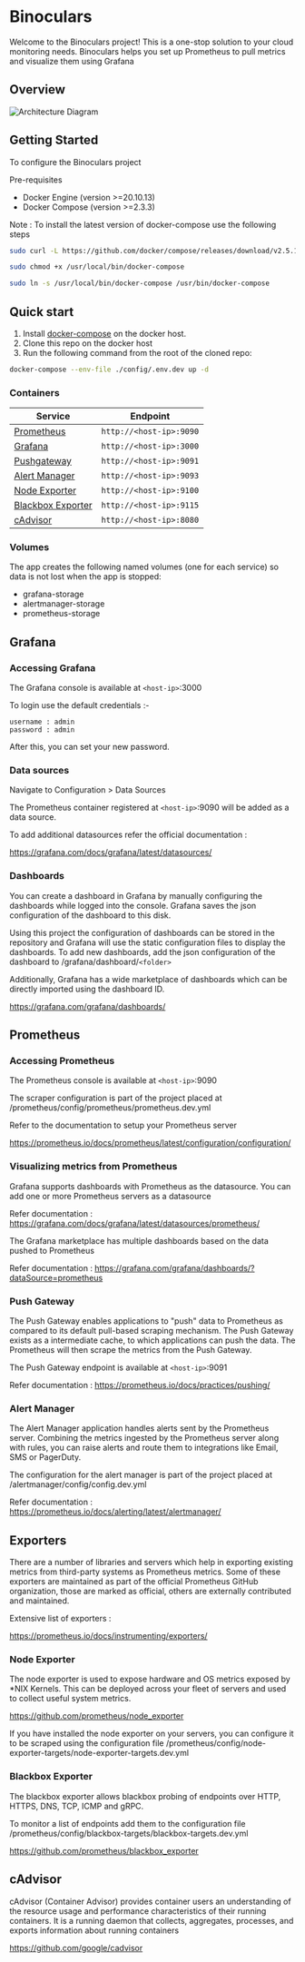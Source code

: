 # Binoculars

Welcome to the Binoculars project! This is a one-stop solution to your cloud monitoring needs.
Binoculars helps you set up Prometheus to pull metrics and visualize them using Grafana


## Overview
![Architecture Diagram](https://user-images.githubusercontent.com/77042177/160987877-927939de-6704-49f3-a6ef-010ed0613356.png)
## Getting Started

To configure the Binoculars project

Pre-requisites
- Docker Engine (version >=20.10.13)
- Docker Compose (version >=2.3.3)

Note : To install the latest version of docker-compose use the following steps
```bash
sudo curl -L https://github.com/docker/compose/releases/download/v2.5.1/docker-compose-$(uname -s)-$(uname -m) -o /usr/local/bin/docker-compose

sudo chmod +x /usr/local/bin/docker-compose

sudo ln -s /usr/local/bin/docker-compose /usr/bin/docker-compose

```

## Quick start

1. Install [docker-compose](https://docs.docker.com/compose/install/) on the docker host.
2. Clone this repo on the docker host
3. Run the following command from the root of the cloned repo:


```bash
docker-compose --env-file ./config/.env.dev up -d
```

### Containers
| Service | Endpoint |
| - | - |
| [Prometheus](https://prometheus.io/docs/introduction/overview/) | `http://<host-ip>:9090` | 
| [Grafana](https://grafana.com/docs/grafana/latest/) | `http://<host-ip>:3000` |
| [Pushgateway](https://prometheus.io/docs/practices/pushing/) | `http://<host-ip>:9091` |
| [Alert Manager](https://prometheus.io/docs/alerting/latest/alertmanager/) | `http://<host-ip>:9093` |
| [Node Exporter](https://prometheus.io/docs/guides/node-exporter/) | `http://<host-ip>:9100` |
| [Blackbox Exporter](https://github.com/prometheus/blackbox_exporter) | `http://<host-ip>:9115` |
| [cAdvisor](https://github.com/google/cadvisor) | `http://<host-ip>:8080` |

### Volumes

The app creates the following named volumes (one for each service) so data is not lost when the app is stopped:

* grafana-storage
* alertmanager-storage
* prometheus-storage

## Grafana

### Accessing Grafana

The Grafana console is available at `<host-ip>`:3000

To login use the default credentials :-
```
username : admin
password : admin
```

After this, you can set your new password.

### Data sources

Navigate to Configuration > Data Sources

The Prometheus container registered at `<host-ip>`:9090 will be added as a data source.

To add additional datasources refer the official documentation :

https://grafana.com/docs/grafana/latest/datasources/


### Dashboards

You can create a dashboard in Grafana by manually configuring the dashboards while logged into the console. Grafana saves the json configuration of the dashboard to this disk. 

Using this project the configuration of dashboards can be stored in the repository and Grafana will use the static configuration files to display the dashboards.
To add new dashboards, add the json configuration of the dashboard to /grafana/dashboard/`<folder>`

Additionally, Grafana has a wide marketplace of dashboards which can be directly imported using the dashboard ID.

https://grafana.com/grafana/dashboards/


## Prometheus

### Accessing Prometheus

The Prometheus console is available at `<host-ip>`:9090

The scraper configuration is part of the project placed at /prometheus/config/prometheus/prometheus.dev.yml

Refer to the documentation to setup your Prometheus server

https://prometheus.io/docs/prometheus/latest/configuration/configuration/

### Visualizing metrics from Prometheus 

Grafana supports dashboards with Prometheus as the datasource. You can add one or more Prometheus servers as a datasource

Refer documentation :
https://grafana.com/docs/grafana/latest/datasources/prometheus/

The Grafana marketplace has multiple dashboards based on the data pushed to Prometheus

Refer documentation :
https://grafana.com/grafana/dashboards/?dataSource=prometheus

### Push Gateway

The Push Gateway enables applications to "push" data to Prometheus as compared to its default pull-based scraping mechanism. The Push Gateway exists as a intermediate cache, to which applications can push the data. The Prometheus will then scrape the metrics from the Push Gateway.

The Push Gateway endpoint is available at `<host-ip>`:9091

Refer documentation :
https://prometheus.io/docs/practices/pushing/

### Alert Manager

The Alert Manager application handles alerts sent by the Prometheus server. Combining the metrics ingested by the Prometheus server along with rules, you can raise alerts and route them to integrations like Email, SMS or PagerDuty.

The configuration for the alert manager is part of the project placed at /alertmanager/config/config.dev.yml

Refer documentation :
https://prometheus.io/docs/alerting/latest/alertmanager/

## Exporters

There are a number of libraries and servers which help in exporting existing metrics from third-party systems as Prometheus metrics. Some of these exporters are maintained as part of the official Prometheus GitHub organization, those are marked as official, others are externally contributed and maintained.

Extensive list of exporters :

https://prometheus.io/docs/instrumenting/exporters/

### Node Exporter

The node exporter is used to expose hardware and OS metrics exposed by *NIX Kernels. This can be deployed across your fleet of servers and used to collect useful system metrics.

https://github.com/prometheus/node_exporter

If you have installed the node exporter on your servers, you can configure it to be scraped using the configuration file /prometheus/config/node-exporter-targets/node-exporter-targets.dev.yml

### Blackbox Exporter

The blackbox exporter allows blackbox probing of endpoints over HTTP, HTTPS, DNS, TCP, ICMP and gRPC.

To monitor a list of endpoints add them to the configuration file /prometheus/config/blackbox-targets/blackbox-targets.dev.yml

https://github.com/prometheus/blackbox_exporter


## cAdvisor

cAdvisor (Container Advisor) provides container users an understanding of the resource usage and performance characteristics of their running containers. It is a running daemon that collects, aggregates, processes, and exports information about running containers

https://github.com/google/cadvisor